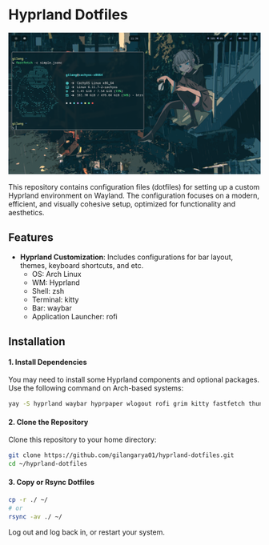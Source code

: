 # Hyprland Dotfiles

![image](./preview.png)

This repository contains configuration files (dotfiles) for setting up a custom Hyprland environment on Wayland. The configuration focuses on a modern, efficient, and visually cohesive setup, optimized for functionality and aesthetics.

## Features
- **Hyprland Customization**: Includes configurations for bar layout, themes, keyboard shortcuts, and etc.
    - OS: Arch Linux
    - WM: Hyprland
    - Shell: zsh
    - Terminal: kitty
    - Bar: waybar
    - Application Launcher: rofi

## Installation
#### 1. Install Dependencies
You may need to install some Hyprland components and optional packages. Use the following command on Arch-based systems:
```bash
yay -S hyprland waybar hyprpaper wlogout rofi grim kitty fastfetch thunar
```

#### 2. Clone the Repository
Clone this repository to your home directory:
```bash
git clone https://github.com/gilangarya01/hyprland-dotfiles.git
cd ~/hyprland-dotfiles
```

#### 3. Copy or Rsync Dotfiles
```bash
cp -r ./ ~/
# or
rsync -av ./ ~/
```
Log out and log back in, or restart your system.


